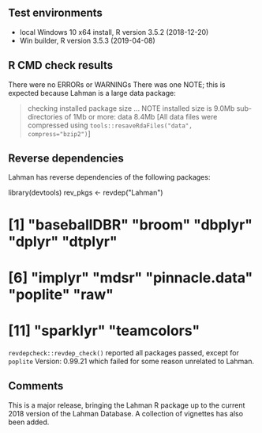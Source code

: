## Test environments
* local Windows 10 x64 install, R version 3.5.2 (2018-12-20)
* Win builder, R version 3.5.3 (2019-04-08)

## R CMD check results
There were no ERRORs or WARNINGs
There was one NOTE; this is expected because Lahman is a large data package:
> checking installed package size ... NOTE
    installed size is  9.0Mb
    sub-directories of 1Mb or more:
      data   8.4Mb
[All data files were compressed using `tools::resaveRdaFiles("data", compress="bzip2")`]

## Reverse dependencies

Lahman has reverse dependencies of the following packages:

library(devtools)
rev_pkgs <- revdep("Lahman")

# [1] "baseballDBR"   "broom"         "dbplyr"        "dplyr"         "dtplyr"       
# [6] "implyr"        "mdsr"          "pinnacle.data" "poplite"       "raw"          
# [11] "sparklyr"      "teamcolors"   

`revdepcheck::revdep_check()` reported all packages passed, except for `poplite` Version: 0.99.21
which failed for some reason unrelated to Lahman.

## Comments
This is a major release, bringing the Lahman R package up to the current 2018
version of the Lahman Database. A collection of vignettes has also been added.

